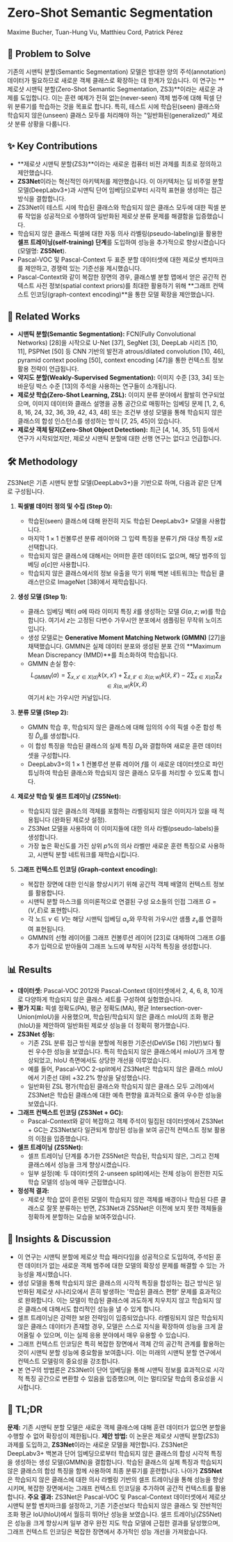 # Zero-Shot Semantic Segmentation
Maxime Bucher, Tuan-Hung Vu, Matthieu Cord, Patrick Pérez

## 🧩 Problem to Solve
기존의 시맨틱 분할(Semantic Segmentation) 모델은 방대한 양의 주석(annotation) 데이터가 필요하므로 새로운 객체 클래스로 확장하는 데 한계가 있습니다. 이 연구는 **제로샷 시맨틱 분할(Zero-Shot Semantic Segmentation, ZS3)**이라는 새로운 과제를 도입합니다. 이는 훈련 예제가 전혀 없는(never-seen) 객체 범주에 대해 픽셀 단위 분류기를 학습하는 것을 목표로 합니다. 특히, 테스트 시에 학습된(seen) 클래스와 학습되지 않은(unseen) 클래스 모두를 처리해야 하는 "일반화된(generalized)" 제로샷 분류 상황을 다룹니다.

## ✨ Key Contributions
*   **제로샷 시맨틱 분할(ZS3)**이라는 새로운 컴퓨터 비전 과제를 최초로 정의하고 제안했습니다.
*   **ZS3Net**이라는 혁신적인 아키텍처를 제안했습니다. 이 아키텍처는 딥 비주얼 분할 모델(DeepLabv3+)과 시맨틱 단어 임베딩으로부터 시각적 표현을 생성하는 접근 방식을 결합합니다.
*   ZS3Net이 테스트 시에 학습된 클래스와 학습되지 않은 클래스 모두에 대한 픽셀 분류 작업을 성공적으로 수행하여 일반화된 제로샷 분류 문제를 해결함을 입증했습니다.
*   학습되지 않은 클래스 픽셀에 대한 자동 의사 라벨링(pseudo-labeling)을 활용한 **셀프 트레이닝(self-training) 단계**를 도입하여 성능을 추가적으로 향상시켰습니다 (모델명: **ZS5Net**).
*   Pascal-VOC 및 Pascal-Context 두 표준 분할 데이터셋에 대한 제로샷 벤치마크를 제안하고, 경쟁력 있는 기준선을 제시했습니다.
*   Pascal-Context와 같이 복잡한 장면의 경우, 클래스별 분할 맵에서 얻은 공간적 컨텍스트 사전 정보(spatial context priors)를 최대한 활용하기 위해 **그래프 컨텍스트 인코딩(graph-context encoding)**을 통한 모델 확장을 제안했습니다.

## 📎 Related Works
*   **시맨틱 분할(Semantic Segmentation):** FCN(Fully Convolutional Networks) [28]을 시작으로 U-Net [37], SegNet [3], DeepLab 시리즈 [10, 11], PSPNet [50] 등 CNN 기반의 발전과 atrous/dilated convolution [10, 46], pyramid context pooling [50], context encoding [47]을 통한 컨텍스트 정보 활용 전략이 언급됩니다.
*   **약지도 분할(Weakly-Supervised Segmentation):** 이미지 수준 [33, 34] 또는 바운딩 박스 수준 [13]의 주석을 사용하는 연구들이 소개됩니다.
*   **제로샷 학습(Zero-Shot Learning, ZSL):** 이미지 분류 분야에서 활발히 연구되었으며, 이미지 데이터와 클래스 설명을 공통 공간으로 매핑하는 임베딩 문제 [1, 2, 6, 8, 16, 24, 32, 36, 39, 42, 43, 48] 또는 조건부 생성 모델을 통해 학습되지 않은 클래스의 합성 인스턴스를 생성하는 방식 [7, 25, 45]이 있습니다.
*   **제로샷 객체 탐지(Zero-Shot Object Detection):** 최근 [4, 14, 35, 51] 등에서 연구가 시작되었지만, 제로샷 시맨틱 분할에 대한 선행 연구는 없다고 언급합니다.

## 🛠️ Methodology
ZS3Net은 기존 시맨틱 분할 모델(DeepLabv3+)을 기반으로 하며, 다음과 같은 단계로 구성됩니다.

1.  **픽셀별 데이터 정의 및 수집 (Step 0):**
    *   학습된(seen) 클래스에 대해 완전히 지도 학습된 DeepLabv3+ 모델을 사용합니다.
    *   마지막 $1 \times 1$ 컨볼루션 분류 레이어와 그 입력 특징을 분류기 $f$와 대상 특징 $x$로 선택합니다.
    *   학습되지 않은 클래스에 대해서는 어떠한 훈련 데이터도 없으며, 해당 범주의 임베딩 $a[c]$만 사용합니다.
    *   학습되지 않은 클래스에서의 정보 유출을 막기 위해 백본 네트워크는 학습된 클래스만으로 ImageNet [38]에서 재학습됩니다.

2.  **생성 모델 (Step 1):**
    *   클래스 임베딩 벡터 $a$에 따라 이미지 특징 $\hat{x}$를 생성하는 모델 $G(a, z; w)$를 학습합니다. 여기서 $z$는 고정된 다변수 가우시안 분포에서 샘플링된 무작위 노이즈입니다.
    *   생성 모델로는 **Generative Moment Matching Network (GMMN)** [27]을 채택했습니다. GMMN은 실제 데이터 분포와 생성된 분포 간의 **Maximum Mean Discrepancy (MMD)**를 최소화하여 학습됩니다.
    *   GMMN 손실 함수:
        $$ L_{GMMN}(a) = \sum_{x,x' \in X(a)} k(x,x') + \sum_{\hat{x},\hat{x}' \in \hat{X}(a;w)} k(\hat{x},\hat{x}') - 2 \sum_{x \in X(a)} \sum_{\hat{x} \in \hat{X}(a,w)} k(x,\hat{x}) $$
        여기서 $k$는 가우시안 커널입니다.

3.  **분류 모델 (Step 2):**
    *   GMMN 학습 후, 학습되지 않은 클래스에 대해 임의의 수의 픽셀 수준 합성 특징 $\hat{D}_u$를 생성합니다.
    *   이 합성 특징을 학습된 클래스의 실제 특징 $D_s$와 결합하여 새로운 훈련 데이터셋을 구성합니다.
    *   DeepLabv3+의 $1 \times 1$ 컨볼루션 분류 레이어 $f$를 이 새로운 데이터셋으로 파인튜닝하여 학습된 클래스와 학습되지 않은 클래스 모두를 처리할 수 있도록 합니다.

4.  **제로샷 학습 및 셀프 트레이닝 (ZS5Net):**
    *   학습되지 않은 클래스의 객체를 포함하는 라벨링되지 않은 이미지가 있을 때 적용됩니다 (완화된 제로샷 설정).
    *   ZS3Net 모델을 사용하여 이 이미지들에 대한 의사 라벨(pseudo-labels)을 생성합니다.
    *   가장 높은 확신도를 가진 상위 $p\%$의 의사 라벨만 새로운 훈련 특징으로 사용하고, 시맨틱 분할 네트워크를 재학습시킵니다.

5.  **그래프 컨텍스트 인코딩 (Graph-context encoding):**
    *   복잡한 장면에 대한 인식을 향상시키기 위해 공간적 객체 배열의 컨텍스트 정보를 활용합니다.
    *   시맨틱 분할 마스크를 의미론적으로 연결된 구성 요소들의 인접 그래프 $G=(V, E)$로 표현합니다.
    *   각 노드 $\nu \in V$는 해당 시맨틱 임베딩 $a_{\nu}$와 무작위 가우시안 샘플 $z_{\nu}$를 연결하여 표현됩니다.
    *   GMMN의 선형 레이어를 그래프 컨볼루션 레이어 [23]로 대체하여 그래프 $G$를 추가 입력으로 받아들여 그래프 노드에 부착된 시각적 특징을 생성합니다.

## 📊 Results
*   **데이터셋:** Pascal-VOC 2012와 Pascal-Context 데이터셋에서 2, 4, 6, 8, 10개로 다양하게 학습되지 않은 클래스 세트를 구성하여 실험했습니다.
*   **평가 지표:** 픽셀 정확도(PA), 평균 정확도(MA), 평균 Intersection-over-Union(mIoU)을 사용했으며, 학습된/학습되지 않은 클래스 mIoU의 조화 평균(hIoU)을 제안하여 일반화된 제로샷 성능을 더 정확히 평가했습니다.
*   **ZS3Net 성능:**
    *   기존 ZSL 분류 접근 방식을 분할에 적용한 기준선(DeViSe [16] 기반)보다 훨씬 우수한 성능을 보였습니다. 특히 학습되지 않은 클래스에서 mIoU가 크게 향상되었고, hIoU 측면에서도 상당한 개선을 이루었습니다.
    *   예를 들어, Pascal-VOC 2-split에서 ZS3Net은 학습되지 않은 클래스 mIoU에서 기준선 대비 +32.2% 향상을 달성했습니다.
    *   일반화된 ZSL 평가(학습된 클래스와 학습되지 않은 클래스 모두 고려)에서 ZS3Net은 학습된 클래스에 대한 예측 편향을 효과적으로 줄여 우수한 성능을 보였습니다.
*   **그래프 컨텍스트 인코딩 (ZS3Net + GC):**
    *   Pascal-Context와 같이 복잡하고 객체 주석이 밀집된 데이터셋에서 ZS3Net + GC는 ZS3Net보다 일관되게 향상된 성능을 보여 공간적 컨텍스트 정보 활용의 이점을 입증했습니다.
*   **셀프 트레이닝 (ZS5Net):**
    *   셀프 트레이닝 단계를 추가한 ZS5Net은 학습된, 학습되지 않은, 그리고 전체 클래스에서 성능을 크게 향상시켰습니다.
    *   일부 설정(예: 두 데이터셋의 2-unseen split)에서는 전체 성능이 완전한 지도 학습 모델의 성능에 매우 근접했습니다.
*   **정성적 결과:**
    *   제로샷 학습 없이 훈련된 모델이 학습되지 않은 객체를 배경이나 학습된 다른 클래스로 잘못 분류하는 반면, ZS3Net과 ZS5Net은 이전에 보지 못한 객체들을 정확하게 분할하는 모습을 보여주었습니다.

## 🧠 Insights & Discussion
*   이 연구는 시맨틱 분할에 제로샷 학습 패러다임을 성공적으로 도입하여, 주석된 훈련 데이터가 없는 새로운 객체 범주에 대한 모델의 확장성 문제를 해결할 수 있는 가능성을 제시했습니다.
*   생성 모델을 통해 학습되지 않은 클래스의 시각적 특징을 합성하는 접근 방식은 일반화된 제로샷 시나리오에서 흔히 발생하는 '학습된 클래스 편향' 문제를 효과적으로 완화합니다. 이는 모델이 학습된 클래스에 과도하게 치우치지 않고 학습되지 않은 클래스에 대해서도 합리적인 성능을 낼 수 있게 합니다.
*   셀프 트레이닝은 강력한 보완 전략임이 입증되었습니다. 라벨링되지 않은 학습되지 않은 클래스 데이터가 존재할 경우, 모델은 스스로 지식을 확장하여 성능을 크게 끌어올릴 수 있으며, 이는 실제 응용 분야에서 매우 유용할 수 있습니다.
*   그래프 컨텍스트 인코딩은 특히 복잡한 장면에서 객체 간의 공간적 관계를 활용하는 것이 시맨틱 분할 성능에 중요함을 보여줍니다. 이는 미래의 시맨틱 분할 연구에서 컨텍스트 모델링의 중요성을 강조합니다.
*   본 연구의 방법론은 ZS3Net이 단어 임베딩을 통해 시맨틱 정보를 효과적으로 시각적 특징 공간으로 변환할 수 있음을 입증했으며, 이는 멀티모달 학습의 중요성을 시사합니다.

## 📌 TL;DR
**문제:** 기존 시맨틱 분할 모델은 새로운 객체 클래스에 대해 훈련 데이터가 없으면 분할을 수행할 수 없어 확장성이 제한됩니다.
**제안 방법:** 이 논문은 제로샷 시맨틱 분할(ZS3) 과제를 도입하고, **ZS3Net**이라는 새로운 모델을 제안합니다. ZS3Net은 DeepLabv3+ 백본과 단어 임베딩으로부터 학습되지 않은 클래스의 합성 시각적 특징을 생성하는 생성 모델(GMMN)을 결합합니다. 학습된 클래스의 실제 특징과 학습되지 않은 클래스의 합성 특징을 함께 사용하여 최종 분류기를 훈련합니다. 나아가 **ZS5Net**은 학습되지 않은 클래스에 대한 의사 라벨링 기반의 셀프 트레이닝을 통해 성능을 향상시키며, 복잡한 장면에서는 그래프 컨텍스트 인코딩을 추가하여 공간적 컨텍스트를 활용합니다.
**주요 결과:** ZS3Net은 Pascal-VOC 및 Pascal-Context 데이터셋에서 제로샷 시맨틱 분할 벤치마크를 설정하고, 기존 기준선보다 학습되지 않은 클래스 및 전반적인 조화 평균 IoU(hIoU)에서 월등히 뛰어난 성능을 보였습니다. 셀프 트레이닝(ZS5Net)은 성능을 크게 향상시켜 일부 경우 완전 지도 학습 모델에 근접한 결과를 달성했으며, 그래프 컨텍스트 인코딩은 복잡한 장면에서 추가적인 성능 개선을 가져왔습니다.